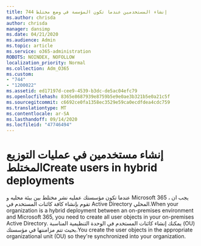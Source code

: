 ```yaml
---
title: 744 إنشاء المستخدمين عندما تكون المؤسسة في وضع مختلط
ms.author: chrisda
author: chrisda
manager: dansimp
ms.date: 04/21/2020
ms.audience: Admin
ms.topic: article
ms.service: o365-administration
ROBOTS: NOINDEX, NOFOLLOW
localization_priority: Normal
ms.collection: Adm_O365
ms.custom:
- "744"
- "1200022"
ms.assetid: ed17197d-cee9-4539-b3dc-de5ac04efc79
ms.openlocfilehash: 8365e8687939e8759b5e9e0ae3b321b5e0a21c5f
ms.sourcegitcommit: c6692ce0fa1358ec3529e59ca0ecdfdea4cdc759
ms.translationtype: MT
ms.contentlocale: ar-SA
ms.lasthandoff: 09/14/2020
ms.locfileid: "47746494"
---
```

# <a name="create-users-in-hybrid-deployments"></a><span data-ttu-id="9a163-102">إنشاء مستخدمين في عمليات التوزيع المختلط</span><span class="sxs-lookup"><span data-stu-id="9a163-102">Create users in hybrid deployments</span></span>

<span data-ttu-id="9a163-103">عندما تكون مؤسستك عمليه نشر مختلط بين بيئة محليه و Microsoft 365 ، يجب ان تقوم بإنشاء كافة كائنات المستخدم في Active Directory المحلي.</span><span class="sxs-lookup"><span data-stu-id="9a163-103">When your organization is a hybrid deployment between an on-premises environment and Microsoft 365, you need to create all user objects in your on-premises Active Directory.</span></span> <span data-ttu-id="9a163-104">يمكنك إنشاء كائنات المستخدم في الوحدة التنظيمية المناسبة (OU) بحيث تتم مزامنتها في مؤسستك.</span><span class="sxs-lookup"><span data-stu-id="9a163-104">You create the user objects in the appropriate organizational unit (OU) so they're synchronized into your organization.</span></span>
